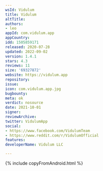 ```yaml
---
wsId: Vidulum
title: Vidulum
altTitle: 
authors:
- leo
appId: com.vidulum.app
appCountry: 
idd: 1505859171
released: 2020-07-28
updated: 2022-09-02
version: 1.4.1
stars: 4.3
reviews: 11
size: '69327872'
website: https://vidulum.app
repository: 
issue: 
icon: com.vidulum.app.jpg
bugbounty: 
meta: ok
verdict: nosource
date: 2021-10-01
signer: 
reviewArchive: 
twitter: VidulumApp
social:
- https://www.facebook.com/VidulumTeam
- https://www.reddit.com/r/VidulumOfficial
features: 
developerName: Vidulum LLC

---
```


{% include copyFromAndroid.html %}
